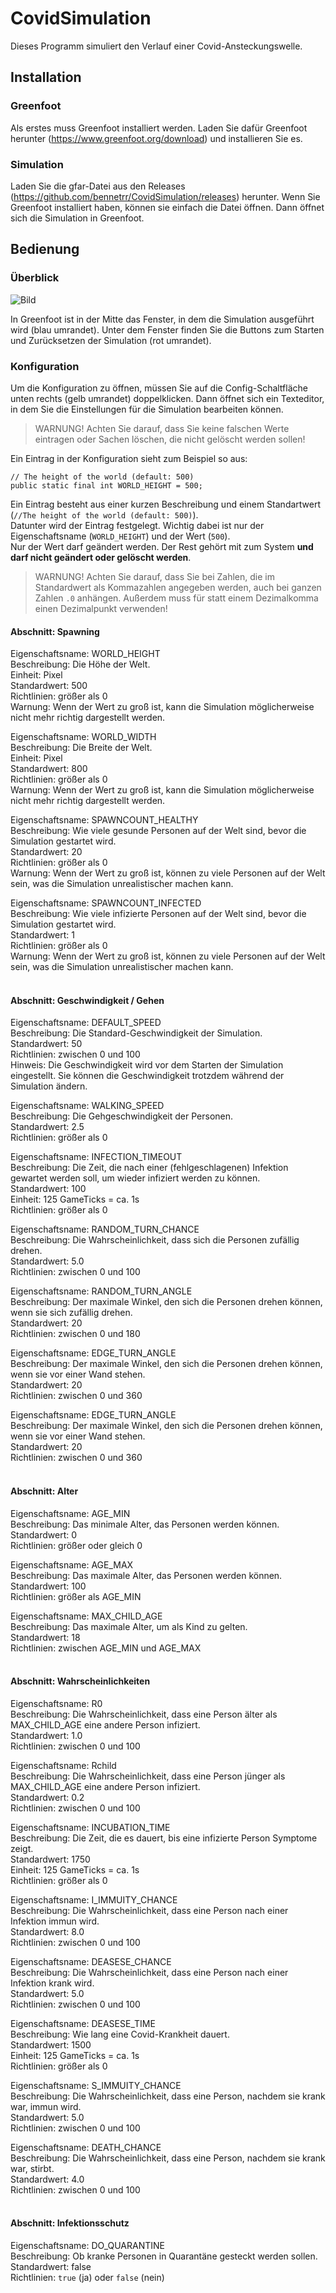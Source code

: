 # CovidSimulation
Dieses Programm simuliert den Verlauf einer Covid-Ansteckungswelle.

## Installation

### Greenfoot
Als erstes muss Greenfoot installiert werden. Laden Sie dafür Greenfoot herunter (<https://www.greenfoot.org/download>) und installieren Sie es.

### Simulation
Laden Sie die gfar-Datei aus den Releases (<https://github.com/bennetrr/CovidSimulation/releases>) herunter. Wenn Sie Greenfoot installiert haben, können sie einfach die Datei öffnen. Dann öffnet sich die Simulation in Greenfoot.

## Bedienung
### Überblick
![Bild](https://user-images.githubusercontent.com/76742318/122563027-02e75280-d044-11eb-82b4-5e55f0211f21.png)

In Greenfoot ist in der Mitte das Fenster, in dem die Simulation ausgeführt wird (blau umrandet). Unter dem Fenster finden Sie die Buttons zum Starten und Zurücksetzen der Simulation (rot umrandet).


### Konfiguration
Um die Konfiguration zu öffnen, müssen Sie auf die Config-Schaltfläche unten rechts (gelb umrandet) doppelklicken. Dann öffnet sich ein Texteditor, in dem Sie die Einstellungen für die Simulation bearbeiten können.

> WARNUNG!
> Achten Sie darauf, dass Sie keine falschen Werte eintragen oder Sachen löschen, die nicht gelöscht werden sollen!


Ein Eintrag in der Konfiguration sieht zum Beispiel so aus:

```
// The height of the world (default: 500)
public static final int WORLD_HEIGHT = 500;
```
Ein Eintrag besteht aus einer kurzen Beschreibung und einem Standartwert (`//The height of the world (default: 500)`).<br>
Datunter wird der Eintrag festgelegt. Wichtig dabei ist nur der Eigenschaftsname (`WORLD_HEIGHT`) und der Wert (`500`).<br>
Nur der Wert darf geändert werden. Der Rest gehört mit zum System **und darf nicht geändert oder gelöscht werden**.

> WARNUNG!
> Achten Sie darauf, dass Sie bei Zahlen, die im Standardwert als Kommazahlen angegeben werden, auch bei ganzen Zahlen `.0` anhängen. Außerdem muss für statt einem Dezimalkomma einen Dezimalpunkt verwenden!

#### Abschnitt: Spawning
Eigenschaftsname: WORLD_HEIGHT<br>
Beschreibung: Die Höhe der Welt.<br>
Einheit: Pixel<br>
Standardwert: 500<br>
Richtlinien: größer als 0<br>
Warnung: Wenn der Wert zu groß ist, kann die Simulation möglicherweise nicht mehr richtig dargestellt werden.<br>

Eigenschaftsname: WORLD_WIDTH<br>
Beschreibung: Die Breite der Welt.<br>
Einheit: Pixel<br>
Standardwert: 800<br>
Richtlinien: größer als 0<br>
Warnung: Wenn der Wert zu groß ist, kann die Simulation möglicherweise nicht mehr richtig dargestellt werden.<br>

Eigenschaftsname: SPAWNCOUNT_HEALTHY<br>
Beschreibung: Wie viele gesunde Personen auf der Welt sind, bevor die Simulation gestartet wird.<br>
Standardwert: 20<br>
Richtlinien: größer als 0<br>
Warnung: Wenn der Wert zu groß ist, können zu viele Personen auf der Welt sein, was die Simulation unrealistischer machen kann.<br>

Eigenschaftsname: SPAWNCOUNT_INFECTED<br>
Beschreibung: Wie viele infizierte Personen auf der Welt sind, bevor die Simulation gestartet wird.<br>
Standardwert: 1<br>
Richtlinien: größer als 0<br>
Warnung: Wenn der Wert zu groß ist, können zu viele Personen auf der Welt sein, was die Simulation unrealistischer machen kann.<br><br>

#### Abschnitt: Geschwindigkeit / Gehen
Eigenschaftsname: DEFAULT_SPEED<br>
Beschreibung: Die Standard-Geschwindigkeit der Simulation.<br>
Standardwert: 50<br>
Richtlinien: zwischen 0 und 100<br>
Hinweis: Die Geschwindigkeit wird vor dem Starten der Simulation eingestellt. Sie können die Geschwindigkeit trotzdem während der Simulation ändern.<br>

Eigenschaftsname: WALKING_SPEED<br>
Beschreibung: Die Gehgeschwindigkeit der Personen.<br>
Standardwert: 2.5<br>
Richtlinien: größer als 0<br>

Eigenschaftsname: INFECTION_TIMEOUT<br>
Beschreibung: Die Zeit, die nach einer (fehlgeschlagenen) Infektion gewartet werden soll, um wieder infiziert werden zu können.<br>
Standardwert: 100<br>
Einheit: 125 GameTicks = ca. 1s<br>
Richtlinien: größer als 0<br>

Eigenschaftsname: RANDOM_TURN_CHANCE<br>
Beschreibung: Die Wahrscheinlichkeit, dass sich die Personen zufällig drehen.<br>
Standardwert: 5.0<br>
Richtlinien: zwischen 0 und 100<br>

Eigenschaftsname: RANDOM_TURN_ANGLE<br>
Beschreibung: Der maximale Winkel, den sich die Personen drehen können, wenn sie sich zufällig drehen.<br>
Standardwert: 20<br>
Richtlinien: zwischen 0 und 180<br>

Eigenschaftsname: EDGE_TURN_ANGLE<br>
Beschreibung: Der maximale Winkel, den sich die Personen drehen können, wenn sie vor einer Wand stehen.<br>
Standardwert: 20<br>
Richtlinien: zwischen 0 und 360<br>

Eigenschaftsname: EDGE_TURN_ANGLE<br>
Beschreibung: Der maximale Winkel, den sich die Personen drehen können, wenn sie vor einer Wand stehen.<br>
Standardwert: 20<br>
Richtlinien: zwischen 0 und 360<br><br>

#### Abschnitt: Alter
Eigenschaftsname: AGE_MIN<br>
Beschreibung: Das minimale Alter, das Personen werden können.<br>
Standardwert: 0<br>
Richtlinien: größer oder gleich 0<br>

Eigenschaftsname: AGE_MAX<br>
Beschreibung: Das maximale Alter, das Personen werden können.<br>
Standardwert: 100<br>
Richtlinien: größer als AGE_MIN<br>

Eigenschaftsname: MAX_CHILD_AGE<br>
Beschreibung: Das maximale Alter, um als Kind zu gelten.<br>
Standardwert: 18<br>
Richtlinien: zwischen AGE_MIN und AGE_MAX<br><br>

#### Abschnitt: Wahrscheinlichkeiten
Eigenschaftsname: R0<br>
Beschreibung: Die Wahrscheinlichkeit, dass eine Person älter als MAX_CHILD_AGE eine andere Person infiziert.<br>
Standardwert: 1.0<br>
Richtlinien: zwischen 0 und 100<br>

Eigenschaftsname: Rchild<br>
Beschreibung: Die Wahrscheinlichkeit, dass eine Person jünger als MAX_CHILD_AGE eine andere Person infiziert.<br>
Standardwert: 0.2<br>
Richtlinien: zwischen 0 und 100<br>

Eigenschaftsname: INCUBATION_TIME<br>
Beschreibung: Die Zeit, die es dauert, bis eine infizierte Person Symptome zeigt.<br>
Standardwert: 1750<br>
Einheit: 125 GameTicks = ca. 1s<br>
Richtlinien: größer als 0<br>

Eigenschaftsname: I_IMMUITY_CHANCE<br>
Beschreibung: Die Wahrscheinlichkeit, dass eine Person nach einer Infektion immun wird.<br>
Standardwert: 8.0<br>
Richtlinien: zwischen 0 und 100<br>

Eigenschaftsname: DEASESE_CHANCE<br>
Beschreibung: Die Wahrscheinlichkeit, dass eine Person nach einer Infektion krank wird.<br>
Standardwert: 5.0<br>
Richtlinien: zwischen 0 und 100<br>

Eigenschaftsname: DEASESE_TIME<br>
Beschreibung: Wie lang eine Covid-Krankheit dauert.<br>
Standardwert: 1500<br>
Einheit: 125 GameTicks = ca. 1s<br>
Richtlinien: größer als 0<br>

Eigenschaftsname: S_IMMUITY_CHANCE<br>
Beschreibung: Die Wahrscheinlichkeit, dass eine Person, nachdem sie krank war, immun wird.<br>
Standardwert: 5.0<br>
Richtlinien: zwischen 0 und 100<br>

Eigenschaftsname: DEATH_CHANCE<br>
Beschreibung: Die Wahrscheinlichkeit, dass eine Person, nachdem sie krank war, stirbt.<br>
Standardwert: 4.0<br>
Richtlinien: zwischen 0 und 100<br><br>

#### Abschnitt: Infektionsschutz
Eigenschaftsname: DO_QUARANTINE<br>
Beschreibung: Ob kranke Personen in Quarantäne gesteckt werden sollen.<br>
Standardwert: false<br>
Richtlinien: `true` (ja) oder `false` (nein)<br>
